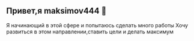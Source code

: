 ## Привет,я maksimov444 👋
Я начинающий в этой сфере и попытаюсь сделать много работы 
Хочу развиться в этом направлении,ставить цели и делать максимум 

<!-- Наичинаю в этой сфере впервые и постараюсь сделать максимум 
*.

:Я новый человек в этой сфере разработак 

- 🔭 Хочу узнавать мног нового 
- 🌱 Стараюсь рабоать в этой сфере 
- 👯 Делать больше 
- 🤔 Идти к своей цели 
